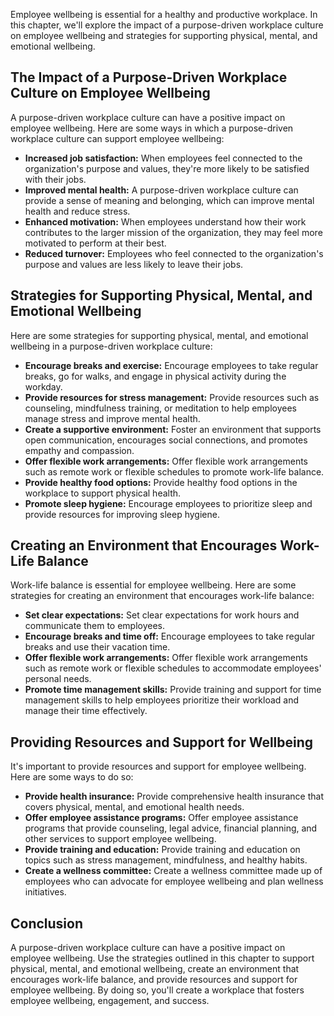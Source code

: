 
Employee wellbeing is essential for a healthy and productive workplace. In this chapter, we'll explore the impact of a purpose-driven workplace culture on employee wellbeing and strategies for supporting physical, mental, and emotional wellbeing.

The Impact of a Purpose-Driven Workplace Culture on Employee Wellbeing
----------------------------------------------------------------------

A purpose-driven workplace culture can have a positive impact on employee wellbeing. Here are some ways in which a purpose-driven workplace culture can support employee wellbeing:

* **Increased job satisfaction:** When employees feel connected to the organization's purpose and values, they're more likely to be satisfied with their jobs.
* **Improved mental health:** A purpose-driven workplace culture can provide a sense of meaning and belonging, which can improve mental health and reduce stress.
* **Enhanced motivation:** When employees understand how their work contributes to the larger mission of the organization, they may feel more motivated to perform at their best.
* **Reduced turnover:** Employees who feel connected to the organization's purpose and values are less likely to leave their jobs.

Strategies for Supporting Physical, Mental, and Emotional Wellbeing
-------------------------------------------------------------------

Here are some strategies for supporting physical, mental, and emotional wellbeing in a purpose-driven workplace culture:

* **Encourage breaks and exercise:** Encourage employees to take regular breaks, go for walks, and engage in physical activity during the workday.
* **Provide resources for stress management:** Provide resources such as counseling, mindfulness training, or meditation to help employees manage stress and improve mental health.
* **Create a supportive environment:** Foster an environment that supports open communication, encourages social connections, and promotes empathy and compassion.
* **Offer flexible work arrangements:** Offer flexible work arrangements such as remote work or flexible schedules to promote work-life balance.
* **Provide healthy food options:** Provide healthy food options in the workplace to support physical health.
* **Promote sleep hygiene:** Encourage employees to prioritize sleep and provide resources for improving sleep hygiene.

Creating an Environment that Encourages Work-Life Balance
---------------------------------------------------------

Work-life balance is essential for employee wellbeing. Here are some strategies for creating an environment that encourages work-life balance:

* **Set clear expectations:** Set clear expectations for work hours and communicate them to employees.
* **Encourage breaks and time off:** Encourage employees to take regular breaks and use their vacation time.
* **Offer flexible work arrangements:** Offer flexible work arrangements such as remote work or flexible schedules to accommodate employees' personal needs.
* **Promote time management skills:** Provide training and support for time management skills to help employees prioritize their workload and manage their time effectively.

Providing Resources and Support for Wellbeing
---------------------------------------------

It's important to provide resources and support for employee wellbeing. Here are some ways to do so:

* **Provide health insurance:** Provide comprehensive health insurance that covers physical, mental, and emotional health needs.
* **Offer employee assistance programs:** Offer employee assistance programs that provide counseling, legal advice, financial planning, and other services to support employee wellbeing.
* **Provide training and education:** Provide training and education on topics such as stress management, mindfulness, and healthy habits.
* **Create a wellness committee:** Create a wellness committee made up of employees who can advocate for employee wellbeing and plan wellness initiatives.

Conclusion
----------

A purpose-driven workplace culture can have a positive impact on employee wellbeing. Use the strategies outlined in this chapter to support physical, mental, and emotional wellbeing, create an environment that encourages work-life balance, and provide resources and support for employee wellbeing. By doing so, you'll create a workplace that fosters employee wellbeing, engagement, and success.
